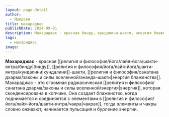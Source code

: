 ```yaml
---
layout: page-detail
author:
  - Яшодеви
title: махараджас
publishDate: 2024-09-01
description: Махараджас - красная бинду, кундалини-шакти, энергия блаженства.
tags:
  - махараджас
image:
---
```

**Махараджас** - красная [[религия и философия/йога/лайя-йога/шакти-янтра/бинду|бинду]], [[религия и философия/йога/лайя-йога/шакти-янтра/кундалини|кундалини]]-шакти, [[религия и философия/санатана дхарма/законы и силы вселенной/ананда-шакти|энергия блаженства]].
Махараджас - это огромная раджасическая [[религия и философия/санатана дхарма/законы и силы вселенной/энергия|энергия]], которая сконденсирована в копчике. Она создает блаженство, когда поднимается и соединяется с элементами в [[религия и философия/йога/лайя-йога/шакти-янтра/чакра|чакрах]], тогда элементы и чакры словно оживают, начинается пульсация и бурление энергии.

